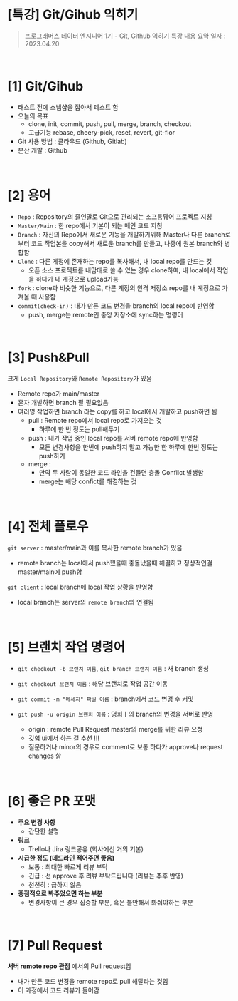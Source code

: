 # [특강] Git/Gihub 익히기
> 프로그래머스 데이터 엔지니어 1기 - Git, Github 익히기 특강 내용 요약
> 일자 : 2023.04.20

<br>

# [1] Git/Gihub
- 태스트 전에 스냅샵을 잡아서 테스트 함
-  오늘의 목표 
    - clone, init, commit, push, pull, merge, branch, checkout
    - 고급기능 rebase, cheery-pick, reset, revert, git-flor
- Git 사용 방법 : 클라우드 (Github, Gitlab)
- 분산 개발 : Github

<br>

# [2] 용어
- `Repo` : Repository의 줄인말로 Git으로 관리되는 소프틍뒈어 프로젝트 지칭
- `Master/Main` : 한 repo에서 기본이 되는 메인 코드 지칭 
- `Branch` : 자신의 Repo에서 새로운 기능을 개발하기위해 Master나 다른 branch로 부터 코드 작업본을 copy해서 새로운 branch를 만들고, 나중에 원본 branch와 병합함
- `Clone` : 다른 계정에 존재하는 repo를 복사해서, 내 local repo를 만드는 것
    - 오픈 소스 프로젝트를 내맘대로 쓸 수 있는 경우 clone하여, 내 local에서 작업을 하다가 내 계정으로 upload가능
- `fork` : clone과 비슷한 기능으로, 다른 계정의 원격 저장소 repo를 내 계정으로 가져올 때 사용함
- `commit(check-in)` : 내가 만든 코드 변경을 branch의 local repo에 반영함 
    - push, merge는 remote인 중앙 저장소에 sync하는 명령어 

<br>

# [3] Push&Pull

크게 `Local Repository`와 `Remote Repository`가 있음 
- Remote repo가 main/master 
- 혼자 개발하면 branch 팔 필요없음
- 여러명 작업하면 branch 라는 copy를 하고 local에서 개발하고 push하면 됨
    - pull : Remote repo에서 local repo로 가져오는 것
        - 하루에 한 번 정도는 pull해두기
    - push : 내가 작업 중인 local repo를 서버 remote repo에 반영함
        - 모든 변경사항을 한번에 push하지 말고 가능한 한 하루에 한번 정도는 push하기 
    - merge : 
        - 만약 두 사람이 동일한 코드 라인을 건들면 충돌 Conflict 발생함 
        - merge는 해당 confict를 해결하는 것

<br>

# [4] 전체 플로우 
`git server` : master/main과 이를 복사한 remote branch가 있음
- remote branch는 local에서 push했을때  충돌났을때 해결하고 정상적인걸 master/main에 push함    

`git client` : local branch에 local 작업 상황을 반영함
- local branch는 server의 `remote branch`와 연결됨

<br>

# [5] 브랜치 작업 명령어  
- `git checkout -b 브랜치 이름`, `git branch 브랜치 이름` : 새 branch 생성   
- `git checkout 브랜치 이름` : 해당 브랜치로 작업 공간 이동 
- `git commit -m "메세지" 파일 이름` : branch에서 코드 변경 후 커밋 

- `git push -u origin 브랜치 이름` : 영희ㅣ의 branch의 변경을 서버로 반영
    - origin : remote
Pull Request  master의 merge를 위한 리뷰 요청 
    - 깃헙 ui에서 하는 걸 추천 !!!
    - 질문하거나 minor의 경우로 comment로 보통 하다가 approve나 request changes 함

<br>

# [6] 좋은 PR 포맷
- __주요 변경 사항__ 
    - 간단한 설명
- __링크__ 
    - Trello나 Jira 링크공유 (회사에선 거의 기본)
- __시급한 정도 (데드라인 적어주면 좋음)__
    - 보통 : 최대한 빠르게 리뷰 부탁 
    - 긴급 : 선 approve 후 리뷰 부탁드립니다 (리뷰는 추후 반영)
    - 천천히 : 급하지 않음 
- __중점적으로 봐주었으면 하는 부분__
    - 변경사항이 큰 경우 집중할 부분, 혹은 불안해서 봐줘야하는 부분 

<br>

# [7] Pull Request 
__서버 remote repo 관점__ 에서의 Pull request임
- 내가 만든 코드 변경을 remote repo로 pull 해달라는 것임
- 이 과정에서 코드 리뷰가 들어감